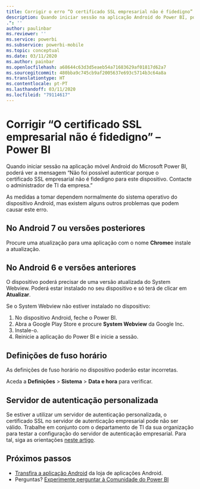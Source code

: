 ```yaml
---
title: Corrigir o erro “O certificado SSL empresarial não é fidedigno”
description: Quando iniciar sessão na aplicação Android do Power BI, poderá ver a mensagem “Não foi possível autenticar porque o certificado SSL empresarial não é fidedigno”
.": ''
author: paulinbar
ms.reviewer: ''
ms.service: powerbi
ms.subservice: powerbi-mobile
ms.topic: conceptual
ms.date: 03/11/2020
ms.author: painbar
ms.openlocfilehash: a68644c63d3d5eaeb54a71683629af01817d62a7
ms.sourcegitcommit: 480bba9c745cb9af2005637e693c5714b3c64a8a
ms.translationtype: HT
ms.contentlocale: pt-PT
ms.lasthandoff: 03/11/2020
ms.locfileid: "79114617"
---
```

# <a name="fixing-corporate-ssl-certificate-is-untrusted---power-bi"></a>Corrigir “O certificado SSL empresarial não é fidedigno” – Power BI
Quando iniciar sessão na aplicação móvel Android do Microsoft Power BI, poderá ver a mensagem “Não foi possível autenticar porque o certificado SSL empresarial não é fidedigno para este dispositivo. Contacte o administrador de TI da empresa.” 

As medidas a tomar dependem normalmente do sistema operativo do dispositivo Android, mas existem alguns outros problemas que podem causar este erro.

## <a name="on-android-7-or-later"></a>No Android 7 ou versões posteriores
Procure uma atualização para uma aplicação com o nome **Chrome**e instale a atualização.

## <a name="on-android-6-and-earlier"></a>No Android 6 e versões anteriores
O dispositivo poderá precisar de uma versão atualizada do System Webview. Poderá estar instalado no seu dispositivo e só terá de clicar em **Atualizar**.

Se o System Webview não estiver instalado no dispositivo:

1. No dispositivo Android, feche o Power BI.
2. Abra a Google Play Store e procure **System Webview** da Google Inc.
3. Instale-o.
4. Reinicie a aplicação do Power BI e inicie a sessão.

## <a name="time-zone-settings"></a>Definições de fuso horário
As definições de fuso horário no dispositivo poderão estar incorretas. 

Aceda a **Definições** > **Sistema** > **Data e hora** para verificar.

## <a name="custom-authentication-server"></a>Servidor de autenticação personalizada
Se estiver a utilizar um servidor de autenticação personalizada, o certificado SSL no servidor de autenticação empresarial pode não ser válido. Trabalhe em conjunto com o departamento de TI da sua organização para testar a configuração do servidor de autenticação empresarial. Para tal, siga as orientações [neste artigo](https://support.microsoft.com/help/3203929/using-adal-to-authenticate-from-android-devices-fails-if-additional-ce).

## <a name="next-steps"></a>Próximos passos
* [Transfira a aplicação Android](https://go.microsoft.com/fwlink/?LinkID=544867) da loja de aplicações Android.
* Perguntas? [Experimente perguntar à Comunidade do Power BI](https://community.powerbi.com/) 


